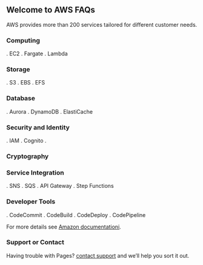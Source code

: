 ## Welcome to AWS FAQs

AWS provides more than 200 services tailored for different customer needs. 

### Computing

. EC2
. Fargate
. Lambda

### Storage

. S3
. EBS
. EFS

### Database

. Aurora
. DynamoDB
. ElastiCache

### Security and Identity

. IAM
. Cognito
. 
### Cryptography

### Service Integration

. SNS
. SQS
. API Gateway
. Step Functions

### Developer Tools

. CodeCommit
. CodeBuild
. CodeDeploy
. CodePipeline

For more details see [Amazon documentationi](https://docs.aws.amazon.com/).

### Support or Contact

Having trouble with Pages? [contact support](mailto:faq4aws@gmail.com?subject=[FAQ4AWS]%20Source%20Web%20Outage) and we’ll help you sort it out.
